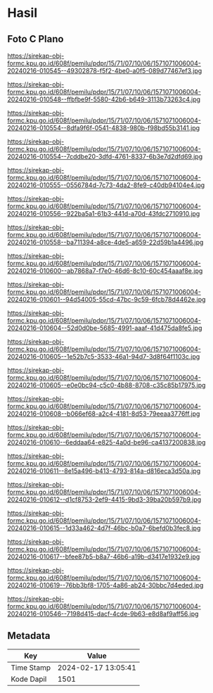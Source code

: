 # Hasil

## Foto C Plano

https://sirekap-obj-formc.kpu.go.id/608f/pemilu/pdpr/15/71/07/10/06/1571071006004-20240216-010545--49302878-f5f2-4be0-a0f5-089d77467ef3.jpg

https://sirekap-obj-formc.kpu.go.id/608f/pemilu/pdpr/15/71/07/10/06/1571071006004-20240216-010548--ffbfbe9f-5580-42b6-b649-3113b73263c4.jpg

https://sirekap-obj-formc.kpu.go.id/608f/pemilu/pdpr/15/71/07/10/06/1571071006004-20240216-010554--8dfa9f6f-0541-4838-980b-f98bd55b3141.jpg

https://sirekap-obj-formc.kpu.go.id/608f/pemilu/pdpr/15/71/07/10/06/1571071006004-20240216-010554--7cddbe20-3dfd-4761-8337-6b3e7d2dfd69.jpg

https://sirekap-obj-formc.kpu.go.id/608f/pemilu/pdpr/15/71/07/10/06/1571071006004-20240216-010555--0556784d-7c73-4da2-8fe9-c40db94104e4.jpg

https://sirekap-obj-formc.kpu.go.id/608f/pemilu/pdpr/15/71/07/10/06/1571071006004-20240216-010556--922ba5a1-61b3-441d-a70d-43fdc2710910.jpg

https://sirekap-obj-formc.kpu.go.id/608f/pemilu/pdpr/15/71/07/10/06/1571071006004-20240216-010558--ba711394-a8ce-4de5-a659-22d59b1a4496.jpg

https://sirekap-obj-formc.kpu.go.id/608f/pemilu/pdpr/15/71/07/10/06/1571071006004-20240216-010600--ab7868a7-f7e0-46d6-8c10-60c454aaaf8e.jpg

https://sirekap-obj-formc.kpu.go.id/608f/pemilu/pdpr/15/71/07/10/06/1571071006004-20240216-010601--94d54005-55cd-47bc-9c59-6fcb78d4462e.jpg

https://sirekap-obj-formc.kpu.go.id/608f/pemilu/pdpr/15/71/07/10/06/1571071006004-20240216-010604--52d0d0be-5685-4991-aaaf-41d475da8fe5.jpg

https://sirekap-obj-formc.kpu.go.id/608f/pemilu/pdpr/15/71/07/10/06/1571071006004-20240216-010605--1e52b7c5-3533-46a1-94d7-3d8f64f1103c.jpg

https://sirekap-obj-formc.kpu.go.id/608f/pemilu/pdpr/15/71/07/10/06/1571071006004-20240216-010605--e0e0bc94-c5c0-4b88-8708-c35c85b17975.jpg

https://sirekap-obj-formc.kpu.go.id/608f/pemilu/pdpr/15/71/07/10/06/1571071006004-20240216-010608--b066ef68-a2c4-4181-8d53-79eeaa3776ff.jpg

https://sirekap-obj-formc.kpu.go.id/608f/pemilu/pdpr/15/71/07/10/06/1571071006004-20240216-010610--6eddaa64-e825-4a0d-be96-ca4137200838.jpg

https://sirekap-obj-formc.kpu.go.id/608f/pemilu/pdpr/15/71/07/10/06/1571071006004-20240216-010611--8e15a496-b413-4793-814a-d816eca3d50a.jpg

https://sirekap-obj-formc.kpu.go.id/608f/pemilu/pdpr/15/71/07/10/06/1571071006004-20240216-010612--d1cf8753-2ef9-4415-9bd3-39ba20b597b9.jpg

https://sirekap-obj-formc.kpu.go.id/608f/pemilu/pdpr/15/71/07/10/06/1571071006004-20240216-010615--1d33a462-4d7f-46bc-b0a7-6befd0b3fec8.jpg

https://sirekap-obj-formc.kpu.go.id/608f/pemilu/pdpr/15/71/07/10/06/1571071006004-20240216-010617--bfee87b5-b8a7-46b6-a19b-d3417e1932e9.jpg

https://sirekap-obj-formc.kpu.go.id/608f/pemilu/pdpr/15/71/07/10/06/1571071006004-20240216-010619--76bb3bf8-1705-4a86-ab24-30bbc7d4eded.jpg

https://sirekap-obj-formc.kpu.go.id/608f/pemilu/pdpr/15/71/07/10/06/1571071006004-20240216-010546--7198d415-dacf-4cde-9b63-e8d8af9aff56.jpg


## Metadata

| Key        | Value               |
| ---------- | ------------------- |
| Time Stamp | 2024-02-17 13:05:41 |
| Kode Dapil | 1501                |



